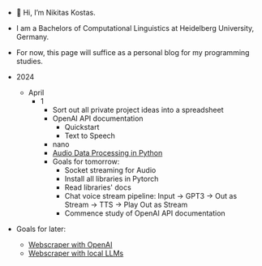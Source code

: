 - 👋 Hi, I’m Nikitas Kostas.
- I am a Bachelors of Computational Linguistics at Heidelberg University, Germany.
- For now, this page will suffice as a personal blog for my programming studies.

- 2024
  - April
    - 1
      - Sort out all private project ideas into a spreadsheet
      - OpenAI API documentation
        - Quickstart
        - Text to Speech
      - nano
      - [Audio Data Processing in Python](https://www.youtube.com/watch?v=ZqpSb5p1xQo)
      - Goals for tomorrow:
        - Socket streaming for Audio
        - Install all libraries in Pytorch
        - Read libraries' docs
        - Chat voice stream pipeline: Input -> GPT3 -> Out as Stream -> TTS -> Play Out as Stream
        - Commence study of OpenAI API documentation
         
- Goals for later:
  - [Webscraper with OpenAI](https://github.com/trancethehuman/entities-extraction-web-scraper)
  - [Webscraper with local LLMs](https://github.com/rohan-paul/LLM-FineTuning-Large-Language-Models/blob/main/Web%20scraping%20with%20Large%20Language%20Models%20(LLM)-AnthropicAI%20%2B%20LangChainAI.ipynb)

<!---
nikitaskostas/nikitaskostas is a ✨ special ✨ repository because its `README.md` (this file) appears on your GitHub profile.
You can click the Preview link to take a look at your changes.
--->
